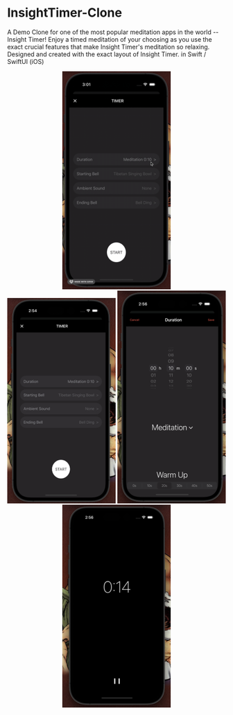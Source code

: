 # InsightTimer-Clone
A Demo Clone for one of the most popular meditation apps in the world -- Insight Timer! Enjoy a timed meditation of your choosing as you use the exact crucial features that make Insight Timer's meditation so relaxing. Designed and created with the exact layout of Insight Timer. in Swift / SwiftUI (iOS)

<div align="center">
  <div style="background-color: #ECECEC; display: inline-block; margin: 0 10px;">
    <!-- Add some padding here if needed -->
  </div>
  <img src="img/github/demo.gif" width="250">
  <div style="background-color: #ECECEC; display: inline-block; margin: 0 10px;">
    <!-- Add some padding here if needed -->
  </div>
</div>

<div align="center">
  <img src="img/github/timerInput.png" width="250">    <img src="img/github/duration.png" width="250">    <img src="img/github/timerRunning.png" width="250">
</div>
